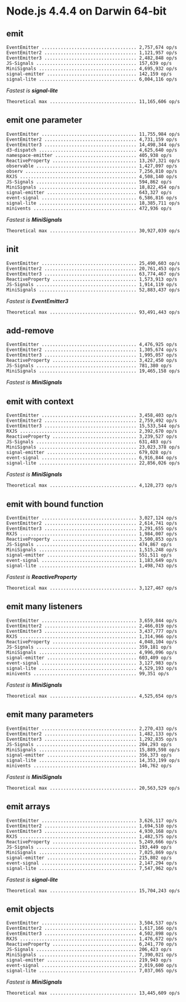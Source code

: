 # Node.js 4.4.4 on Darwin 64-bit

## emit

    EventEmitter ................................... 2,757,674 op/s
    EventEmitter2 .................................. 1,121,957 op/s
    EventEmitter3 .................................. 2,482,848 op/s
    JS-Signals ..................................... 157,639 op/s
    MiniSignals .................................... 4,695,932 op/s
    signal-emitter ................................. 142,159 op/s
    signal-lite .................................... 6,004,116 op/s

*Fastest is **signal-lite***

    Theoretical max ................................ 11,165,606 op/s

## emit one parameter

    EventEmitter ................................... 11,755,984 op/s
    EventEmitter2 .................................. 4,731,159 op/s
    EventEmitter3 .................................. 14,498,344 op/s
    d3-dispatch .................................... 4,625,640 op/s
    namespace-emitter .............................. 405,938 op/s
    ReactiveProperty ............................... 13,267,321 op/s
    observable ..................................... 1,427,097 op/s
    observ ......................................... 7,256,810 op/s
    RXJS ........................................... 4,508,140 op/s
    JS-Signals ..................................... 594,862 op/s
    MiniSignals .................................... 18,822,454 op/s
    signal-emitter ................................. 643,327 op/s
    event-signal ................................... 6,586,816 op/s
    signal-lite .................................... 18,385,711 op/s
    minivents ...................................... 472,936 op/s

*Fastest is **MiniSignals***

    Theoretical max ................................ 30,927,039 op/s

## init

    EventEmitter ................................... 25,490,603 op/s
    EventEmitter2 .................................. 20,761,453 op/s
    EventEmitter3 .................................. 63,774,467 op/s
    ReactiveProperty ............................... 1,573,913 op/s
    JS-Signals ..................................... 1,914,119 op/s
    MiniSignals .................................... 52,883,437 op/s

*Fastest is **EventEmitter3***

    Theoretical max ................................ 93,491,443 op/s

## add-remove

    EventEmitter ................................... 4,476,925 op/s
    EventEmitter2 .................................. 1,305,674 op/s
    EventEmitter3 .................................. 1,995,057 op/s
    ReactiveProperty ............................... 3,422,450 op/s
    JS-Signals ..................................... 781,380 op/s
    MiniSignals .................................... 19,465,158 op/s

*Fastest is **MiniSignals***

## emit with context

    EventEmitter ................................... 3,458,403 op/s
    EventEmitter2 .................................. 2,759,492 op/s
    EventEmitter3 .................................. 15,533,544 op/s
    RXJS ........................................... 2,392,670 op/s
    ReactiveProperty ............................... 3,239,527 op/s
    JS-Signals ..................................... 631,483 op/s
    MiniSignals .................................... 23,023,378 op/s
    signal-emitter ................................. 679,028 op/s
    event-signal ................................... 6,916,844 op/s
    signal-lite .................................... 22,856,026 op/s

*Fastest is **MiniSignals***

    Theoretical max ................................ 4,128,273 op/s

## emit with bound function

    EventEmitter ................................... 3,027,124 op/s
    EventEmitter2 .................................. 2,614,741 op/s
    EventEmitter3 .................................. 3,291,655 op/s
    RXJS ........................................... 1,984,007 op/s
    ReactiveProperty ............................... 3,500,853 op/s
    JS-Signals ..................................... 474,867 op/s
    MiniSignals .................................... 1,515,248 op/s
    signal-emitter ................................. 551,511 op/s
    event-signal ................................... 1,183,649 op/s
    signal-lite .................................... 1,498,743 op/s

*Fastest is **ReactiveProperty***

    Theoretical max ................................ 3,127,467 op/s

## emit many listeners

    EventEmitter ................................... 3,659,844 op/s
    EventEmitter2 .................................. 2,466,019 op/s
    EventEmitter3 .................................. 3,437,777 op/s
    RXJS ........................................... 1,314,966 op/s
    ReactiveProperty ............................... 4,048,104 op/s
    JS-Signals ..................................... 359,181 op/s
    MiniSignals .................................... 4,996,096 op/s
    signal-emitter ................................. 603,409 op/s
    event-signal ................................... 3,127,983 op/s
    signal-lite .................................... 4,529,193 op/s
    minivents ...................................... 99,351 op/s

*Fastest is **MiniSignals***

    Theoretical max ................................ 4,525,654 op/s

## emit many parameters

    EventEmitter ................................... 2,270,433 op/s
    EventEmitter2 .................................. 1,482,133 op/s
    EventEmitter3 .................................. 1,292,835 op/s
    JS-Signals ..................................... 204,293 op/s
    MiniSignals .................................... 15,889,598 op/s
    signal-emitter ................................. 356,373 op/s
    signal-lite .................................... 14,353,199 op/s
    minivents ...................................... 146,762 op/s

*Fastest is **MiniSignals***

    Theoretical max ................................ 20,563,529 op/s

## emit arrays

    EventEmitter ................................... 3,626,117 op/s
    EventEmitter2 .................................. 1,694,510 op/s
    EventEmitter3 .................................. 4,930,168 op/s
    RXJS ........................................... 1,482,575 op/s
    ReactiveProperty ............................... 5,249,666 op/s
    JS-Signals ..................................... 193,449 op/s
    MiniSignals .................................... 7,025,869 op/s
    signal-emitter ................................. 215,802 op/s
    event-signal ................................... 2,147,294 op/s
    signal-lite .................................... 7,547,962 op/s

*Fastest is **signal-lite***

    Theoretical max ................................ 15,704,243 op/s

## emit objects

    EventEmitter ................................... 3,504,537 op/s
    EventEmitter2 .................................. 1,617,166 op/s
    EventEmitter3 .................................. 4,502,898 op/s
    RXJS ........................................... 1,476,672 op/s
    ReactiveProperty ............................... 6,241,770 op/s
    JS-Signals ..................................... 206,423 op/s
    MiniSignals .................................... 7,390,021 op/s
    signal-emitter ................................. 219,943 op/s
    event-signal ................................... 2,019,600 op/s
    signal-lite .................................... 7,037,065 op/s

*Fastest is **MiniSignals***

    Theoretical max ................................ 13,445,609 op/s
